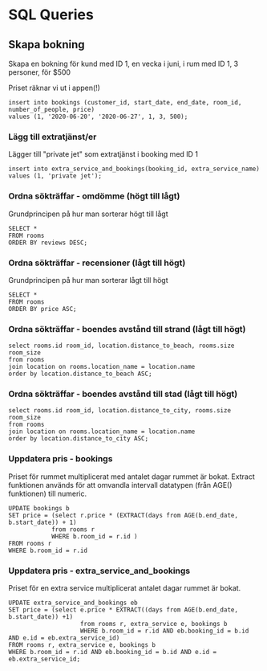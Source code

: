 # SQL Queries

## Skapa bokning

Skapa en bokning för kund med ID 1, en vecka i juni, i rum med ID 1, 3 personer, för $500

Priset räknar vi ut i appen(!)

```
insert into bookings (customer_id, start_date, end_date, room_id, number_of_people, price)
values (1, '2020-06-20', '2020-06-27', 1, 3, 500);
```

### Lägg till extratjänst/er

Lägger till "private jet" som extratjänst i booking med ID 1

```
insert into extra_service_and_bookings(booking_id, extra_service_name)
values (1, 'private jet');
```

### Ordna sökträffar - omdömme (högt till lågt)

Grundprincipen på hur man sorterar högt till lågt

```
SELECT * 
FROM rooms
ORDER BY reviews DESC;
```

### Ordna sökträffar - recensioner (lågt till högt)

Grundprincipen på hur man sorterar lågt till högt
```
SELECT *
FROM rooms
ORDER BY price ASC;
```

### Ordna sökträffar - boendes avstånd till strand (lågt till högt)
```
select rooms.id room_id, location.distance_to_beach, rooms.size room_size
from rooms
join location on rooms.location_name = location.name
order by location.distance_to_beach ASC;
```

### Ordna sökträffar - boendes avstånd till stad (lågt till högt)
```
select rooms.id room_id, location.distance_to_city, rooms.size room_size
from rooms
join location on rooms.location_name = location.name
order by location.distance_to_city ASC;
```

### Uppdatera pris - bookings

Priset för rummet multiplicerat med antalet dagar rummet är bokat. 
Extract funktionen används för att omvandla intervall datatypen (från AGE() funktionen) till numeric.
```
UPDATE bookings b
SET price = (select r.price * (EXTRACT(days from AGE(b.end_date, b.start_date)) + 1)
			from rooms r
			WHERE b.room_id = r.id )
FROM rooms r
WHERE b.room_id = r.id 
```

### Uppdatera pris - extra_service_and_bookings

Priset för en extra service multiplicerat antalet dagar rummet är bokat.
```
UPDATE extra_service_and_bookings eb
SET price = (select e.price * EXTRACT((days from AGE(b.end_date, b.start_date)) +1)
					from rooms r, extra_service e, bookings b
					WHERE b.room_id = r.id AND eb.booking_id = b.id AND e.id = eb.extra_service_id)
FROM rooms r, extra_service e, bookings b
WHERE b.room_id = r.id AND eb.booking_id = b.id AND e.id = eb.extra_service_id;
```
